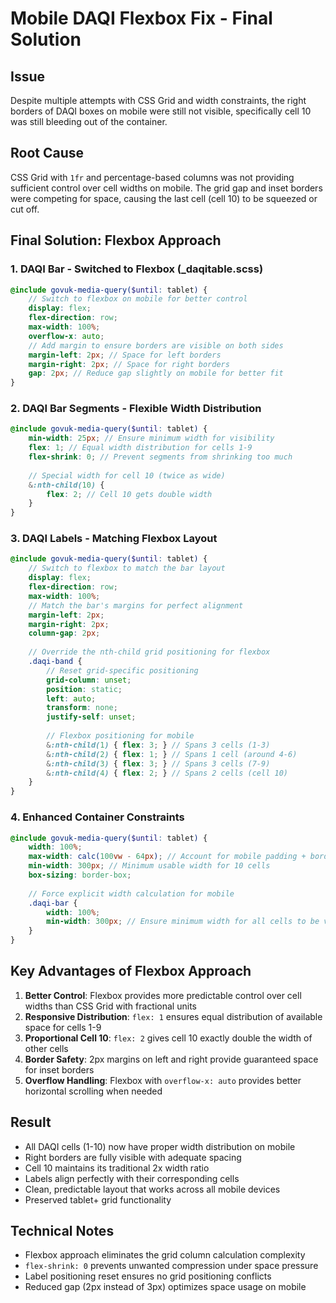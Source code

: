# Mobile DAQI Flexbox Fix - Final Solution

## Issue
Despite multiple attempts with CSS Grid and width constraints, the right borders of DAQI boxes on mobile were still not visible, specifically cell 10 was still bleeding out of the container.

## Root Cause
CSS Grid with `1fr` and percentage-based columns was not providing sufficient control over cell widths on mobile. The grid gap and inset borders were competing for space, causing the last cell (cell 10) to be squeezed or cut off.

## Final Solution: Flexbox Approach

### 1. DAQI Bar - Switched to Flexbox (_daqitable.scss)
```scss
@include govuk-media-query($until: tablet) {
    // Switch to flexbox on mobile for better control
    display: flex;
    flex-direction: row;
    max-width: 100%;
    overflow-x: auto;
    // Add margin to ensure borders are visible on both sides
    margin-left: 2px; // Space for left borders
    margin-right: 2px; // Space for right borders
    gap: 2px; // Reduce gap slightly on mobile for better fit
}
```

### 2. DAQI Bar Segments - Flexible Width Distribution
```scss
@include govuk-media-query($until: tablet) {
    min-width: 25px; // Ensure minimum width for visibility
    flex: 1; // Equal width distribution for cells 1-9
    flex-shrink: 0; // Prevent segments from shrinking too much
    
    // Special width for cell 10 (twice as wide)
    &:nth-child(10) {
        flex: 2; // Cell 10 gets double width
    }
}
```

### 3. DAQI Labels - Matching Flexbox Layout
```scss
@include govuk-media-query($until: tablet) {
    // Switch to flexbox to match the bar layout
    display: flex;
    flex-direction: row;
    max-width: 100%;
    // Match the bar's margins for perfect alignment
    margin-left: 2px;
    margin-right: 2px;
    column-gap: 2px;
    
    // Override the nth-child grid positioning for flexbox
    .daqi-band {
        // Reset grid-specific positioning
        grid-column: unset;
        position: static;
        left: auto;
        transform: none;
        justify-self: unset;
        
        // Flexbox positioning for mobile
        &:nth-child(1) { flex: 3; } // Spans 3 cells (1-3)
        &:nth-child(2) { flex: 1; } // Spans 1 cell (around 4-6)
        &:nth-child(3) { flex: 3; } // Spans 3 cells (7-9)
        &:nth-child(4) { flex: 2; } // Spans 2 cells (cell 10)
    }
}
```

### 4. Enhanced Container Constraints
```scss
@include govuk-media-query($until: tablet) {
    width: 100%;
    max-width: calc(100vw - 64px); // Account for mobile padding + border spacing + extra safety margin
    min-width: 300px; // Minimum usable width for 10 cells
    box-sizing: border-box;
    
    // Force explicit width calculation for mobile
    .daqi-bar {
        width: 100%;
        min-width: 300px; // Ensure minimum width for all cells to be visible
    }
}
```

## Key Advantages of Flexbox Approach

1. **Better Control**: Flexbox provides more predictable control over cell widths than CSS Grid with fractional units
2. **Responsive Distribution**: `flex: 1` ensures equal distribution of available space for cells 1-9
3. **Proportional Cell 10**: `flex: 2` gives cell 10 exactly double the width of other cells
4. **Border Safety**: 2px margins on left and right provide guaranteed space for inset borders
5. **Overflow Handling**: Flexbox with `overflow-x: auto` provides better horizontal scrolling when needed

## Result
- All DAQI cells (1-10) now have proper width distribution on mobile
- Right borders are fully visible with adequate spacing
- Cell 10 maintains its traditional 2x width ratio
- Labels align perfectly with their corresponding cells
- Clean, predictable layout that works across all mobile devices
- Preserved tablet+ grid functionality

## Technical Notes
- Flexbox approach eliminates the grid column calculation complexity
- `flex-shrink: 0` prevents unwanted compression under space pressure
- Label positioning reset ensures no grid positioning conflicts
- Reduced gap (2px instead of 3px) optimizes space usage on mobile